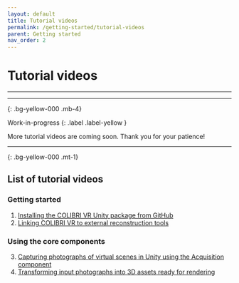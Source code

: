 ```yaml
---
layout: default
title: Tutorial videos
permalink: /getting-started/tutorial-videos
parent: Getting started
nav_order: 2
---
```


# Tutorial videos

* * *

* * *
{: .bg-yellow-000 .mb-4}

Work-in-progress
{: .label .label-yellow }

More tutorial videos are coming soon. Thank you for your patience!

* * *
{: .bg-yellow-000 .mt-1}

## List of tutorial videos

 ### Getting started

1. [Installing the COLIBRI VR Unity package from GitHub](https://youtu.be/X5kTmxQ_WgE)
2. [Linking COLIBRI VR to external reconstruction tools](https://youtu.be/Jc2Iyk1iY7Y)

 ### Using the core components

3. [Capturing photographs of virtual scenes in Unity using the Acquisition component](https://youtu.be/wshL70EglEc)
4. [Transforming input photographs into 3D assets ready for rendering](https://youtu.be/9_KNvYMCEVs)
